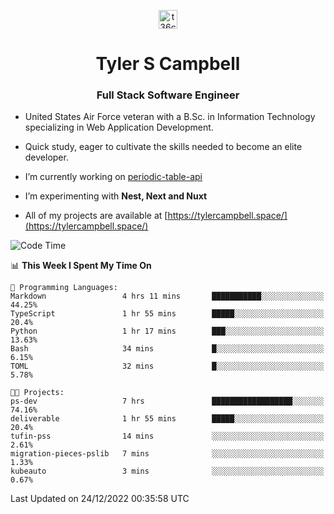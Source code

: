 <p align="center">
<a href="https://www.linkedin.com/in/t36campbell" target="blank"><img align="center" src="https://ik.imagekit.io/t36campbell/Portfolio/linkedin.png.original_m8bbGgPh6.png" alt="t36campbell" height="30" width="30" /></a>
</p>
<h1 align="center">Tyler S Campbell</h1>
<h3 align="center">Full Stack Software Engineer</h3>

* United States Air Force veteran with a B.Sc. in Information Technology specializing in Web Application Development. 

* Quick study, eager to cultivate the skills needed to become an elite developer.

* I’m currently working on [periodic-table-api](https://github.com/t36campbell/periodic-table-api)

* I’m experimenting with **Nest, Next and Nuxt**

* All of my projects are available at [https://tylercampbell.space/](https://tylercampbell.space/)

<!--START_SECTION:waka-->
![Code Time](http://img.shields.io/badge/Code%20Time-2%2C056%20hrs%2045%20mins-blue)

📊 **This Week I Spent My Time On** 

```text
💬 Programming Languages: 
Markdown                 4 hrs 11 mins       ███████████░░░░░░░░░░░░░░   44.25% 
TypeScript               1 hr 55 mins        █████░░░░░░░░░░░░░░░░░░░░   20.4% 
Python                   1 hr 17 mins        ███░░░░░░░░░░░░░░░░░░░░░░   13.63% 
Bash                     34 mins             █░░░░░░░░░░░░░░░░░░░░░░░░   6.15% 
TOML                     32 mins             █░░░░░░░░░░░░░░░░░░░░░░░░   5.78%

🐱‍💻 Projects: 
ps-dev                   7 hrs               ██████████████████░░░░░░░   74.16% 
deliverable              1 hr 55 mins        █████░░░░░░░░░░░░░░░░░░░░   20.4% 
tufin-pss                14 mins             ░░░░░░░░░░░░░░░░░░░░░░░░░   2.61% 
migration-pieces-pslib   7 mins              ░░░░░░░░░░░░░░░░░░░░░░░░░   1.33% 
kubeauto                 3 mins              ░░░░░░░░░░░░░░░░░░░░░░░░░   0.67%

```


 Last Updated on 24/12/2022 00:35:58 UTC
<!--END_SECTION:waka-->
